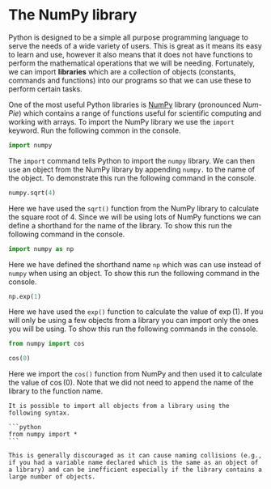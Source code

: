 # The NumPy library

Python is designed to be a simple all purpose programming language to serve the needs of a wide variety of users. This is great as it means its easy to learn and use, however it also means that it does not have functions to perform the mathematical operations that we will be needing. Fortunately, we can import **libraries** which are a collection of objects (constants, commands and functions) into our programs so that we can use these to perform certain tasks.

One of the most useful Python libraries is <a href="https://numpy.org/doc/stable/index.html" target="_blank">NumPy</a> library (pronounced *Num-Pie*) which contains a range of functions useful for scientific computing and working with arrays. To import the NumPy library we use the `import` keyword. Run the following common in the console.

```python
import numpy
```

The `import` command tells Python to import the `numpy` library. We can then use an object from the NumPy library by appending `numpy.` to the name of the object. To demonstrate this run the following command in the console.

```python
numpy.sqrt(4)
```

Here we have used the `sqrt()` function from the NumPy library to calculate the square root of 4. Since we will be using lots of NumPy functions we can define a shorthand for the name of the library. To show this run the following command in the console.

```python
import numpy as np
```

Here we have defined the shorthand name `np` which was can use instead of `numpy` when using an object. To show this run the following command in the console.

```python
np.exp(1)
```

Here we have used the `exp()` function to calculate the value of $\exp(1)$. If you will only be using a few objects from a library you can import only the ones you will be using. To show this run the following commands in the console.

```python
from numpy import cos

cos(0)
```

Here we import the `cos()` function from NumPy and then used it to calculate the value of $\cos(0)$. Note that we did not need to append the name of the library to the function name.

````{Note} 
It is possible to import all objects from a library using the following syntax.

```python
from numpy import *
```

This is generally discouraged as it can cause naming collisions (e.g., if you had a variable name declared which is the same as an object of a library) and can be inefficient especially if the library contains a large number of objects.
````